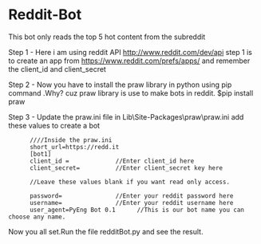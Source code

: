 # Reddit-Bot
This bot only reads the top 5 hot content from the subreddit

Step 1 -  Here i am using reddit API http://www.reddit.com/dev/api
          step 1 is to create an app from https://www.reddit.com/prefs/apps/
          and remember the client_id and client_secret 
          
Step 2 -  Now you have to install the praw library in python using pip command .Why? cuz praw library is use to make bots in reddit.
          $pip install praw
          
Step 3 -  Update the praw.ini file in Lib\Site-Packages\praw\praw.ini
          add these values to create a bot
          
          ////Inside the praw.ini
          short_url=https://redd.it
          [bot1] 
          client_id =             //Enter client_id here
          client_secret=          //Enter client_secret key here
          
          //Leave these values blank if you want read only access.
          
          password=               //Enter your reddit password here 
          username=               //Enter your reddit username here 
          user_agent=PyEng Bot 0.1      //This is our bot name you can choose any name.
          
Now you all set.Run the file redditBot.py and see the result.
